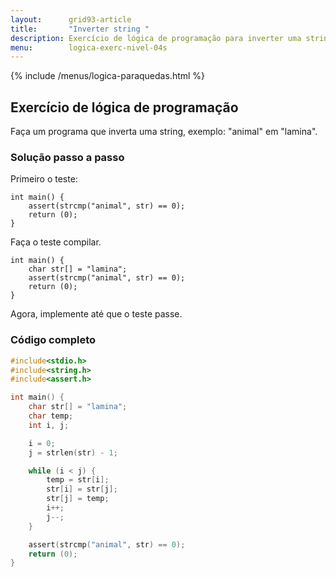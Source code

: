 ```yaml
---
layout:      grid93-article
title:       "Inverter string "
description: Exercício de lógica de programação para inverter uma string.
menu:        logica-exerc-nivel-04s
---
```


{% include /menus/logica-paraquedas.html %}

Exercício de lógica de programação
---


Faça um programa que inverta uma string, exemplo: "animal" em "lamina".


### Solução passo a passo

Primeiro o teste:

    int main() {
        assert(strcmp("animal", str) == 0);
        return (0);
    }


Faça o teste compilar.

    int main() {
        char str[] = "lamina";
        assert(strcmp("animal", str) == 0);
        return (0);
    }

Agora, implemente até que o teste passe.


### Código completo

```c
#include<stdio.h>
#include<string.h>
#include<assert.h>

int main() {
    char str[] = "lamina";
    char temp;
    int i, j;

    i = 0;
    j = strlen(str) - 1;

    while (i < j) {
        temp = str[i];
        str[i] = str[j];
        str[j] = temp;
        i++;
        j--;
    }

    assert(strcmp("animal", str) == 0);
    return (0);
}
```